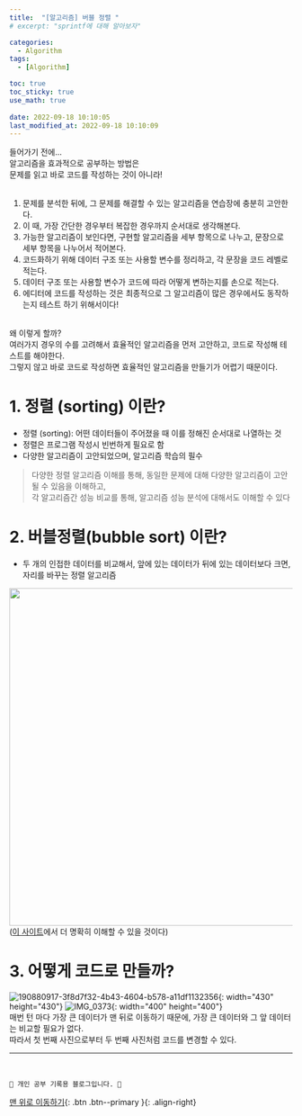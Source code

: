 ```yaml
---
title:  "[알고리즘] 버블 정렬 "
# excerpt: "sprintf에 대해 알아보자"

categories:
  - Algorithm
tags:
  - [Algorithm]

toc: true
toc_sticky: true
use_math: true
 
date: 2022-09-18 10:10:05
last_modified_at: 2022-09-18 10:10:09
---
```


들어가기 전에...<br>
알고리즘을 효과적으로 공부하는 방법은<br>
문제를 읽고 바로 코드를 작성하는 것이 아니라!<br><br>

1. 문제를 분석한 뒤에, 그 문제를 해결할 수 있는 알고리즘을 연습장에 충분히 고안한다.
2. 이 때, 가장 간단한 경우부터 복잡한 경우까지 순서대로 생각해본다.
3. 가능한 알고리즘이 보인다면, 구현할 알고리즘을 세부 항목으로 나누고, 문장으로 세부 항목을 나누어서 적어본다.
4. 코드화하기 위해 데이터 구조 또는 사용할 변수를 정리하고, 각 문장을 코드 레벨로 적는다.
5. 데이터 구조 또는 사용할 변수가 코드에 따라 어떻게 변하는지를 손으로 적는다.
6. 에디터에 코드를 작성하는 것은 최종적으로 그 알고리즘이 많은 경우에서도 동작하는지 테스트 하기 위해서이다!

<br>왜 이렇게 할까?<br>
여러가지 경우의 수를 고려해서 효율적인 알고리즘을 먼저 고안하고, 코드로 작성해 테스트를 해야한다.<br>
그렇지 않고 바로 코드로 작성하면 효율적인 알고리즘을 만들기가 어렵기 때문이다.

# 1. 정렬 (sorting) 이란?
- 정렬 (sorting): 어떤 데이터들이 주어졌을 때 이를 정해진 순서대로 나열하는 것
- 정렬은 프로그램 작성시 빈번하게 필요로 함
- 다양한 알고리즘이 고안되었으며, 알고리즘 학습의 필수

> 다양한 정렬 알고리즘 이해를 통해, 동일한 문제에 대해 다양한 알고리즘이 고안될 수 있음을 이해하고, <br>각 알고리즘간 성능 비교를 통해, 알고리즘 성능 분석에 대해서도 이해할 수 있다

# 2. 버블정렬(bubble sort) 이란?
- 두 개의 인접한 데이터를 비교해서, 앞에 있는 데이터가 뒤에 있는 데이터보다 크면, 자리를 바꾸는 정렬 알고리즘

<img src="https://upload.wikimedia.org/wikipedia/commons/c/c8/Bubble-sort-example-300px.gif" width=600/><br>
([이 사이트](https://visualgo.net/en/sorting)에서 더 명확히 이해할 수 있을 것이다)

# 3. 어떻게 코드로 만들까?

![190880917-3f8d7f32-4b43-4604-b578-a11df1132356](https://user-images.githubusercontent.com/59405576/190881229-b272259f-533d-4e0c-a383-6aebc8a13398.png){: width="430" height="430"}
![IMG_0373](https://user-images.githubusercontent.com/59405576/190881190-54eb9f63-9603-435b-8612-a0af629dff6f.PNG){: width="400" height="400"}<br>
매번 턴 마다 가장 큰 데이터가 맨 뒤로 이동하기 때문에, 가장 큰 데이터와 그 앞 데이터는 비교할 필요가 없다.<br>
따라서 첫 번째 사진으로부터 두 번째 사진처럼 코드를 변경할 수 있다.<br>















***
<br>


    💛 개인 공부 기록용 블로그입니다. 👻

[맨 위로 이동하기](#){: .btn .btn--primary }{: .align-right}